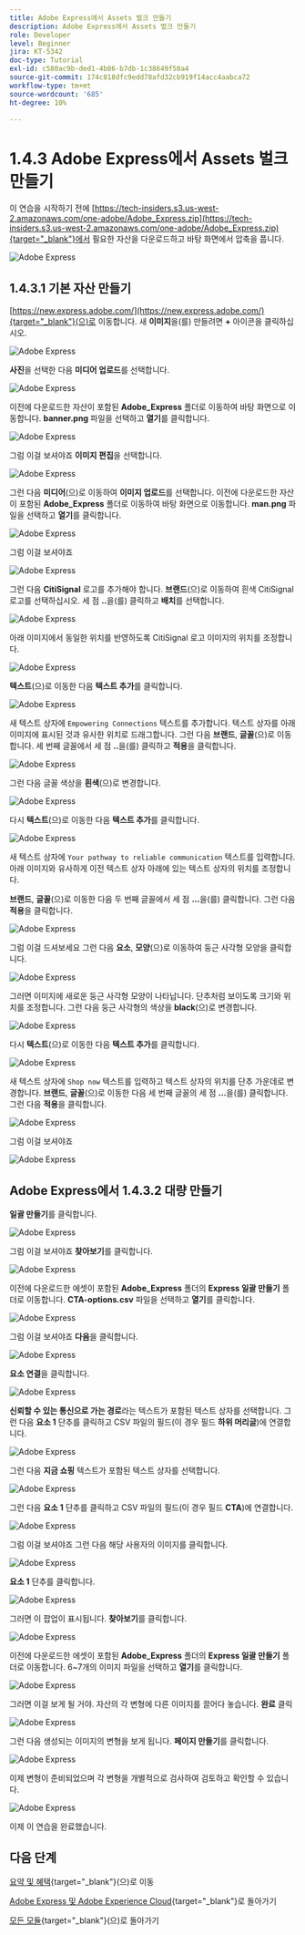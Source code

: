```yaml
---
title: Adobe Express에서 Assets 벌크 만들기
description: Adobe Express에서 Assets 벌크 만들기
role: Developer
level: Beginner
jira: KT-5342
doc-type: Tutorial
exl-id: c580ac9b-ded1-4b86-b7db-1c38649f50a4
source-git-commit: 174c818dfc9edd78afd32cb919f14acc4aabca72
workflow-type: tm+mt
source-wordcount: '685'
ht-degree: 10%

---
```


# 1.4.3 Adobe Express에서 Assets 벌크 만들기

이 연습을 시작하기 전에 [https://tech-insiders.s3.us-west-2.amazonaws.com/one-adobe/Adobe_Express.zip](https://tech-insiders.s3.us-west-2.amazonaws.com/one-adobe/Adobe_Express.zip){target="_blank"}에서 필요한 자산을 다운로드하고 바탕 화면에서 압축을 풉니다.

![Adobe Express](./images/expressassets.png)

## 1.4.3.1 기본 자산 만들기

[https://new.express.adobe.com/](https://new.express.adobe.com/){target="_blank"}(으)로 이동합니다. 새 **이미지**&#x200B;을(를) 만들려면 **+** 아이콘을 클릭하십시오.

![Adobe Express](./images/expressbc0.png)

**사진**&#x200B;을 선택한 다음 **미디어 업로드**&#x200B;를 선택합니다.

![Adobe Express](./images/expressbc1.png)

이전에 다운로드한 자산이 포함된 **Adobe_Express** 폴더로 이동하여 바탕 화면으로 이동합니다. **banner.png** 파일을 선택하고 **열기**&#x200B;를 클릭합니다.

![Adobe Express](./images/expressbc2.png)

그럼 이걸 보셔야죠 **이미지 편집**&#x200B;을 선택합니다.

![Adobe Express](./images/expressbc3.png)

그런 다음 **미디어**(으)로 이동하여 **이미지 업로드**&#x200B;를 선택합니다. 이전에 다운로드한 자산이 포함된 **Adobe_Express** 폴더로 이동하여 바탕 화면으로 이동합니다. **man.png** 파일을 선택하고 **열기**&#x200B;를 클릭합니다.

![Adobe Express](./images/expressbc4.png)

그럼 이걸 보셔야죠

![Adobe Express](./images/expressbc5.png)

그런 다음 **CitiSignal** 로고를 추가해야 합니다. **브랜드**(으)로 이동하여 흰색 CitiSignal 로고를 선택하십시오. 세 점 **..**&#x200B;을(를) 클릭하고 **배치**&#x200B;를 선택합니다.

![Adobe Express](./images/expressbc6.png)

아래 이미지에서 동일한 위치를 반영하도록 CitiSignal 로고 이미지의 위치를 조정합니다.

![Adobe Express](./images/expressbc7.png)

**텍스트**(으)로 이동한 다음 **텍스트 추가**&#x200B;를 클릭합니다.

![Adobe Express](./images/expressbc7a.png)

새 텍스트 상자에 `Empowering Connections` 텍스트를 추가합니다. 텍스트 상자를 아래 이미지에 표시된 것과 유사한 위치로 드래그합니다. 그런 다음 **브랜드**, **글꼴**(으)로 이동합니다. 세 번째 글꼴에서 세 점 **..**&#x200B;을(를) 클릭하고 **적용**&#x200B;을 클릭합니다.

![Adobe Express](./images/expressbc8.png)

그런 다음 글꼴 색상을 **흰색**(으)로 변경합니다.

![Adobe Express](./images/expressbc9.png)

다시 **텍스트**(으)로 이동한 다음 **텍스트 추가**&#x200B;를 클릭합니다.

![Adobe Express](./images/expressbc10.png)

새 텍스트 상자에 `Your pathway to reliable communication` 텍스트를 입력합니다. 아래 이미지와 유사하게 이전 텍스트 상자 아래에 있는 텍스트 상자의 위치를 조정합니다.

**브랜드**, **글꼴**(으)로 이동한 다음 두 번째 글꼴에서 세 점 **...**&#x200B;을(를) 클릭합니다. 그런 다음 **적용**&#x200B;을 클릭합니다.

![Adobe Express](./images/expressbc12.png)

그럼 이걸 드셔보세요 그런 다음 **요소**, **모양**(으)로 이동하여 둥근 사각형 모양을 클릭합니다.

![Adobe Express](./images/expressbc13.png)

그러면 이미지에 새로운 둥근 사각형 모양이 나타납니다. 단추처럼 보이도록 크기와 위치를 조정합니다. 그런 다음 둥근 사각형의 색상을 **black**(으)로 변경합니다.

![Adobe Express](./images/expressbc14.png)

다시 **텍스트**(으)로 이동한 다음 **텍스트 추가**&#x200B;를 클릭합니다.

![Adobe Express](./images/expressbc15.png)

새 텍스트 상자에 `Shop now` 텍스트를 입력하고 텍스트 상자의 위치를 단추 가운데로 변경합니다. **브랜드**, **글꼴**(으)로 이동한 다음 세 번째 글꼴의 세 점 **...**&#x200B;을(를) 클릭합니다. 그런 다음 **적용**&#x200B;을 클릭합니다.

![Adobe Express](./images/expressbc16.png)

그럼 이걸 보셔야죠

![Adobe Express](./images/expressbc17.png)

## Adobe Express에서 1.4.3.2 대량 만들기

**일괄 만들기**&#x200B;를 클릭합니다.

![Adobe Express](./images/expressbc18.png)

그럼 이걸 보셔야죠 **찾아보기**&#x200B;를 클릭합니다.

![Adobe Express](./images/expressbc19.png)

이전에 다운로드한 에셋이 포함된 **Adobe_Express** 폴더의 **Express 일괄 만들기** 폴더로 이동합니다. **CTA-options.csv** 파일을 선택하고 **열기**&#x200B;를 클릭합니다.

![Adobe Express](./images/expressbc20.png)

그럼 이걸 보셔야죠 **다음**&#x200B;을 클릭합니다.

![Adobe Express](./images/expressbc21.png)

**요소 연결**&#x200B;을 클릭합니다.

![Adobe Express](./images/expressbc22.png)

**신뢰할 수 있는 통신으로 가는 경로**&#x200B;라는 텍스트가 포함된 텍스트 상자를 선택합니다. 그런 다음 **요소 1** 단추를 클릭하고 CSV 파일의 필드(이 경우 필드 **하위 머리글**)에 연결합니다.

![Adobe Express](./images/expressbc23.png)

그런 다음 **지금 쇼핑** 텍스트가 포함된 텍스트 상자를 선택합니다.

![Adobe Express](./images/expressbc24.png)

그런 다음 **요소 1** 단추를 클릭하고 CSV 파일의 필드(이 경우 필드 **CTA**)에 연결합니다.

![Adobe Express](./images/expressbc25.png)

그럼 이걸 보셔야죠 그런 다음 해당 사용자의 이미지를 클릭합니다.

![Adobe Express](./images/expressbc26.png)

**요소 1** 단추를 클릭합니다.

![Adobe Express](./images/expressbc27.png)

그러면 이 팝업이 표시됩니다. **찾아보기**&#x200B;를 클릭합니다.

![Adobe Express](./images/expressbc28.png)

이전에 다운로드한 에셋이 포함된 **Adobe_Express** 폴더의 **Express 일괄 만들기** 폴더로 이동합니다. 6~7개의 이미지 파일을 선택하고 **열기**&#x200B;를 클릭합니다.

![Adobe Express](./images/expressbc29.png)

그러면 이걸 보게 될 거야. 자산의 각 변형에 다른 이미지를 끌어다 놓습니다. **완료** 클릭

![Adobe Express](./images/expressbc31.png)

그런 다음 생성되는 이미지의 변형을 보게 됩니다. **페이지 만들기**&#x200B;를 클릭합니다.

![Adobe Express](./images/expressbc32.png)

이제 변형이 준비되었으며 각 변형을 개별적으로 검사하여 검토하고 확인할 수 있습니다.

![Adobe Express](./images/expressbc33.png)

이제 이 연습을 완료했습니다.

## 다음 단계

[요약 및 혜택](./summary.md){target="_blank"}(으)로 이동

[Adobe Express 및 Adobe Experience Cloud](./express.md){target="_blank"}로 돌아가기

[모든 모듈](./../../../overview.md){target="_blank"}(으)로 돌아가기